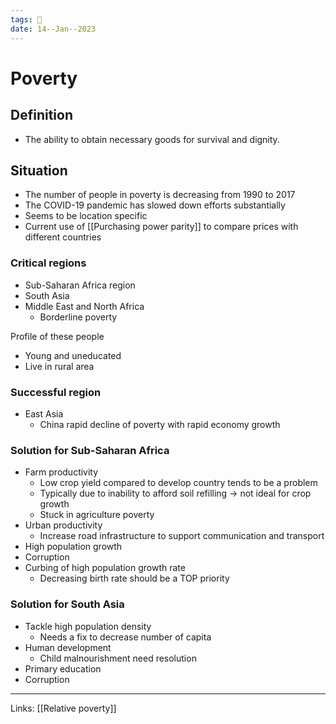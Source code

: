 ```yaml
---
tags: 🌱
date: 14--Jan--2023
---
```


# Poverty

## Definition
- The ability to obtain necessary goods for survival and dignity.

## Situation
- The number of people in poverty is decreasing from 1990 to 2017
- The COVID-19 pandemic has slowed down efforts substantially
- Seems to be location specific
- Current use of [[Purchasing power parity]] to compare prices with different countries

### Critical regions
- Sub-Saharan Africa region
- South Asia
- Middle East and North Africa
    - Borderline poverty

Profile of these people
- Young and uneducated
- Live in rural area

### Successful region
- East Asia
    - China rapid decline of poverty with rapid economy growth

### Solution for Sub-Saharan Africa
- Farm productivity
    - Low crop yield compared to develop country tends to be a problem
    - Typically due to inability to afford soil refilling → not ideal for crop growth
    - Stuck in agriculture poverty
- Urban productivity
    - Increase road infrastructure to support communication and transport
- High population growth
- Corruption
- Curbing of high population growth rate
    - Decreasing birth rate should be a TOP priority

### Solution for South Asia
- Tackle high population density
    - Needs a fix to decrease number of capita
- Human development
    - Child malnourishment need resolution
- Primary education
- Corruption

---
Links: [[Relative poverty]]